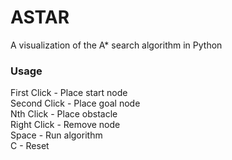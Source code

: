 # ASTAR
A visualization of the A* search algorithm in Python

### Usage
First Click - Place start node  
Second Click - Place goal node  
Nth Click - Place obstacle  
Right Click - Remove node  
Space - Run algorithm  
C - Reset  
